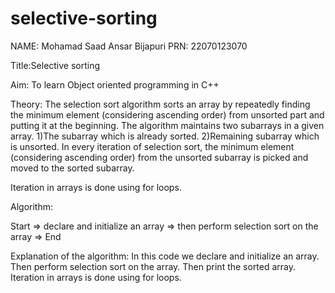 # selective-sorting



NAME: Mohamad Saad Ansar Bijapuri
PRN: 22070123070


Title:Selective sorting

Aim: To learn Object oriented programming in C++

Theory: The selection sort algorithm sorts an array by repeatedly finding the minimum element (considering ascending order) from unsorted part and putting it at the beginning. The algorithm maintains two subarrays in a given array.
1)The subarray which is already sorted. 
2)Remaining subarray which is unsorted.
In every iteration of selection sort, the minimum element (considering ascending order) from the unsorted subarray is picked and moved to the sorted subarray. 

Iteration in arrays is done using for loops.


Algorithm:

Start =>  declare and initialize an array => then perform selection sort on the array =>  End


Explanation of the algorithm:
In this code we declare and initialize an array. Then perform selection sort on the array. Then print the sorted array. Iteration in arrays is done using for loops.
